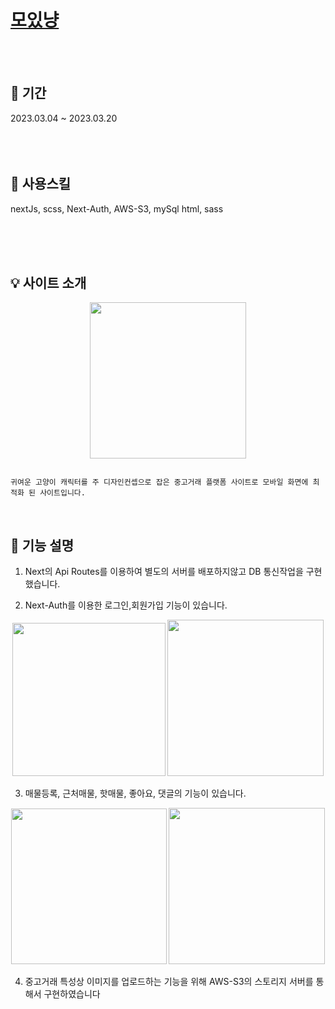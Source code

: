 # [모있냥](https://port-0-moitnyang-4uvg2mlef6ku98.sel3.cloudtype.app/)

<br>
<br>

## 📆 기간

2023.03.04 ~ 2023.03.20<br/><br/><br><br>

## 💪 사용스킬

nextJs, scss, Next-Auth, AWS-S3, mySql html, sass <br><br><br>

<br>

## 💡 사이트 소개

<p align="center">
<img src="https://user-images.githubusercontent.com/57396816/233765042-83d2330c-602c-4bf8-ba82-9f391dbbab1c.png"  width="250"/>
</p>

```

귀여운 고양이 캐릭터를 주 디자인컨셉으로 잡은 중고거래 플랫폼 사이트로 모바일 화면에 최적화 된 사이트입니다.

```

<br>

## 🔎 기능 설명

1. Next의 Api Routes를 이용하여 별도의 서버를 배포하지않고 DB 통신작업을 구현 했습니다.

2. Next-Auth를 이용한 로그인,회원가입 기능이 있습니다.
<p align="center">
<img src="https://user-images.githubusercontent.com/57396816/233765071-a2d2cf10-2ffb-4b02-bf69-0a839337a572.png"  width="245"/>
<img src="https://user-images.githubusercontent.com/57396816/233765073-fff9d25a-6b50-40a0-8bd7-656eaad2e3c9.png"  width="250"/>
</p>

3. 매물등록, 근처매물, 핫매물, 좋아요, 댓글의 기능이 있습니다.

<p align="center">
<img src="https://user-images.githubusercontent.com/57396816/233765066-23d542a4-fdd9-4fe4-a865-de9f5c9b299f.png"  width="249"/>
<img src="https://user-images.githubusercontent.com/57396816/233765065-7422ef4b-1af8-4b7e-81eb-db345d2a70e9.png"  width="250"/>
</p>

4. 중고거래 특성상 이미지를 업로드하는 기능을 위해 AWS-S3의 스토리지 서버를 통해서 구현하였습니다
